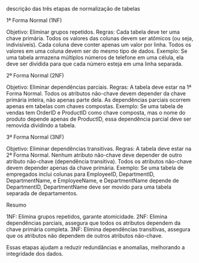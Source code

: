 
descrição das três etapas de normalização de tabelas

1ª Forma Normal (1NF)

Objetivo: Eliminar grupos repetidos.
Regras:
Cada tabela deve ter uma chave primária.
Todos os valores das colunas devem ser atômicos (ou seja, indivisíveis).
Cada coluna deve conter apenas um valor por linha.
Todos os valores em uma coluna devem ser do mesmo tipo de dados.
Exemplo:
Se uma tabela armazena múltiplos números de telefone em uma célula, 
ela deve ser dividida para que cada número esteja em uma linha separada.

2ª Forma Normal (2NF)

Objetivo: Eliminar dependências parciais.
Regras:
A tabela deve estar na 1ª Forma Normal.
Todos os atributos não-chave devem depender da chave primária inteira, não apenas parte dela.
As dependências parciais ocorrem apenas em tabelas com chaves compostas.
Exemplo:
Se uma tabela de vendas tem OrderID e ProductID como chave composta, 
mas o nome do produto depende apenas de ProductID, essa dependência parcial deve ser removida dividindo a tabela.

3ª Forma Normal (3NF)

Objetivo: Eliminar dependências transitivas.
Regras:
A tabela deve estar na 2ª Forma Normal.
Nenhum atributo não-chave deve depender de outro atributo não-chave (dependência transitiva).
Todos os atributos não-chave devem depender apenas da chave primária.
Exemplo:
Se uma tabela de empregados inclui colunas para EmployeeID, DepartmentID, DepartmentName, e EmployeeName, 
e DepartmentName depende de DepartmentID, DepartmentName deve ser movido para uma tabela separada de departamentos.

Resumo

1NF: Elimina grupos repetidos, garante atomicidade.
2NF: Elimina dependências parciais, assegura que todos os atributos dependem da chave primária completa.
3NF: Elimina dependências transitivas, assegura que os atributos não dependem de outros atributos não-chave.

Essas etapas ajudam a reduzir redundâncias e anomalias, melhorando a integridade dos dados.

